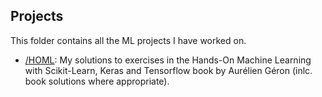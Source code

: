 ## Projects

This folder contains all the ML projects I have worked on.

* [/HOML](HOML): My solutions to exercises in the Hands-On Machine Learning with Scikit-Learn, Keras and Tensorflow book by Aurélien Géron (inlc. book solutions where appropriate).